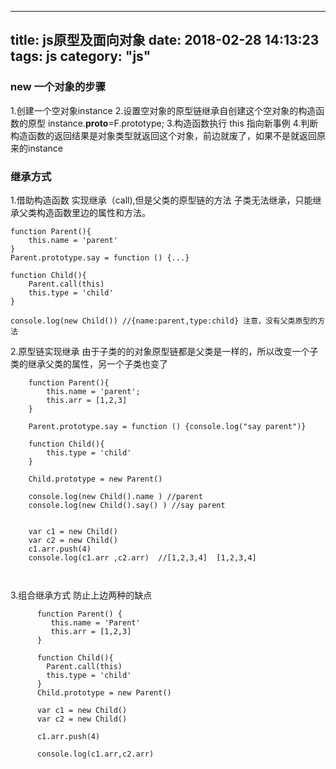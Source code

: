
---
title: js原型及面向对象
date: 2018-02-28 14:13:23
tags: js
category: "js" 
---

### **new 一个对象的步骤**

1.创建一个空对象instance
2.设置空对象的原型链继承自创建这个空对象的构造函数的原型  instance.__proto__=F.prototype;
3.构造函数执行  this 指向新事例
4.判断构造函数的返回结果是对象类型就返回这个对象，前边就废了，如果不是就返回原来的instance


### **继承方式**

1.借助构造函数 实现继承（call),但是父类的原型链的方法 子类无法继承，只能继承父类构造函数里边的属性和方法。


```
function Parent(){
    this.name = 'parent'
}
Parent.prototype.say = function () {...}

function Child(){
    Parent.call(this)
    this.type = 'child'
}

console.log(new Child()) //{name:parent,type:child} 注意，没有父类原型的方法
```

2.原型链实现继承 由于子类的的对象原型链都是父类是一样的，所以改变一个子类的继承父类的属性，另一个子类也变了

```
    function Parent(){
        this.name = 'parent';
        this.arr = [1,2,3]
    }
    
    Parent.prototype.say = function () {console.log("say parent")}
    
    function Child(){
        this.type = 'child'
    }

    Child.prototype = new Parent()
    
    console.log(new Child().name ) //parent
    console.log(new Child().say() ) //say parent


    var c1 = new Child()
    var c2 = new Child()
    c1.arr.push(4)
    console.log(c1.arr ,c2.arr)  //[1,2,3,4]  [1,2,3,4]



```

3.组合继承方式  防止上边两种的缺点
```
      function Parent() {
         this.name = 'Parent'
         this.arr = [1,2,3]
      }

      function Child(){
        Parent.call(this)
        this.type = 'child'
      }
      Child.prototype = new Parent()

      var c1 = new Child()
      var c2 = new Child()

      c1.arr.push(4)

      console.log(c1.arr,c2.arr)
```